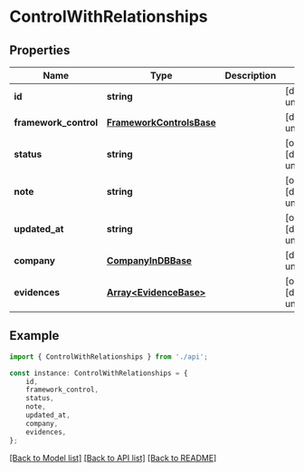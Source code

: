 # ControlWithRelationships


## Properties

Name | Type | Description | Notes
------------ | ------------- | ------------- | -------------
**id** | **string** |  | [default to undefined]
**framework_control** | [**FrameworkControlsBase**](FrameworkControlsBase.md) |  | [default to undefined]
**status** | **string** |  | [optional] [default to undefined]
**note** | **string** |  | [optional] [default to undefined]
**updated_at** | **string** |  | [optional] [default to undefined]
**company** | [**CompanyInDBBase**](CompanyInDBBase.md) |  | [default to undefined]
**evidences** | [**Array&lt;EvidenceBase&gt;**](EvidenceBase.md) |  | [optional] [default to undefined]

## Example

```typescript
import { ControlWithRelationships } from './api';

const instance: ControlWithRelationships = {
    id,
    framework_control,
    status,
    note,
    updated_at,
    company,
    evidences,
};
```

[[Back to Model list]](../README.md#documentation-for-models) [[Back to API list]](../README.md#documentation-for-api-endpoints) [[Back to README]](../README.md)
